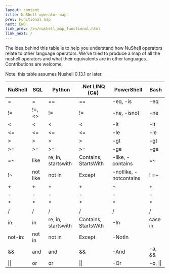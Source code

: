 ```yaml
---
layout: content
title: NuShell operator map
prev: Functional map
next: END
link_prev: /en/nushell_map_functional.html
link_next: /
---
```


The idea behind this table is to help you understand how NuShell operators relate to other language operators. We've tried to produce a map of all the nushell operators and what their equivalents are in other languages. Contributions are welcome.

Note: this table assumes Nushell 0.13.1 or later.


| NuShell  | SQL      | Python              | .Net LINQ (C#)       | PowerShell             | Bash               |
| -------- | -------- | --------------------| -------------------- | ---------------------- | ------------------ |
| =        | =        | ==                  | ==                   | -eq, -is               | -eq                |
| !=       | !=, <>   | !=                  | !=                   | -ne, -isnot            | -ne                |
| <        | <        | <                   | <                    | -lt                    | -lt                |
| <=       | <=       | <=                  | <=                   | -le                    | -le                |
| >        | >        | >                   | >                    | -gt                    | -gt                |
| >=       | >=       | >=                  | >=                   | -ge                    | -ge                |
| =~       | like     | re, in, startswith  | Contains, StartsWith | -like, -contains       | =~                 |
| !~       | not like | not in              | Except               | -notlike, -notcontains | ! <str1> =~ <str2> |
| +        | +        | +                   | +                    | +                      | +                  |
| -        | -        | -                   | -                    | -                      | -                  |
| *        | *        | *                   | *                    | *                      | *                  |
| /        | /        | /                   | /                    | /                      | /                  |
| in:      | in       | re, in, startswith  | Contains, StartsWith | -In                    | case in            |
| not-in:  | not in   | not in              | Except               | -NotIn                 |                    |
| &&       | and      | and                 | &&                   | -And                   | -a, &&             |
| \|\|     | or       | or                  | \|\|                 | -Or                    | -o, \|\|           |
